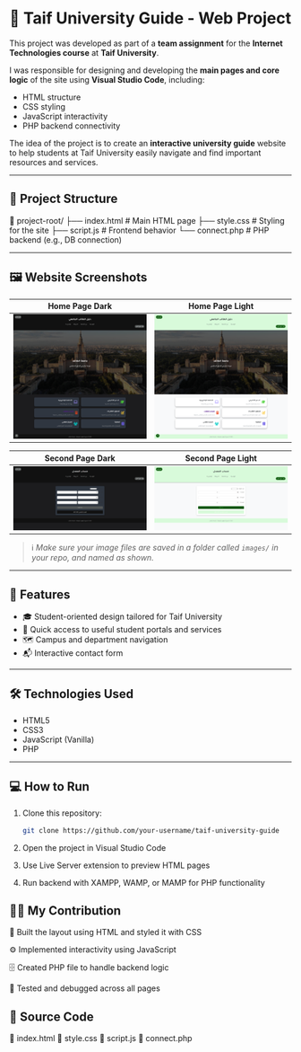 # 🧭 Taif University Guide - Web Project

This project was developed as part of a **team assignment** for the **Internet Technologies course** at **Taif University**.

I was responsible for designing and developing the **main pages and core logic** of the site using **Visual Studio Code**, including:

- HTML structure  
- CSS styling  
- JavaScript interactivity  
- PHP backend connectivity  

The idea of the project is to create an **interactive university guide** website to help students at Taif University easily navigate and find important resources and services.

---

## 📁 Project Structure

📁 project-root/
├── index.html # Main HTML page
├── style.css # Styling for the site
├── script.js # Frontend behavior
└── connect.php # PHP backend (e.g., DB connection)


---

## 🖼️ Website Screenshots

| Home Page Dark | Home Page Light |
|-----------|----------|
| ![Home1](Home1.png) | ![Home2](Home2.png) |

| Second Page Dark | Second Page Light |
|----------|--------------|
| ![Second1](second1.png) | ![Second2](second2.png) |

> ℹ️ *Make sure your image files are saved in a folder called `images/` in your repo, and named as shown.*

---

## 🚀 Features

- 🎓 Student-oriented design tailored for Taif University
- 🔗 Quick access to useful student portals and services
- 🗺️ Campus and department navigation
- 📬 Interactive contact form

---

## 🛠️ Technologies Used

- HTML5
- CSS3
- JavaScript (Vanilla)
- PHP

---

## 💻 How to Run

1. Clone this repository:
   ```bash
   git clone https://github.com/your-username/taif-university-guide

2. Open the project in Visual Studio Code

3. Use Live Server extension to preview HTML pages

4. Run backend with XAMPP, WAMP, or MAMP for PHP functionality

## 🧑‍💻 My Contribution
🧱 Built the layout using HTML and styled it with CSS

⚙️ Implemented interactivity using JavaScript

🗄️ Created PHP file to handle backend logic

🧪 Tested and debugged across all pages

## 📝 Source Code
🔹 index.html
🔹 style.css
🔹 script.js
🔹 connect.php



